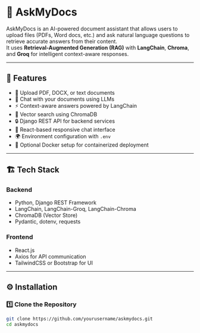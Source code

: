 # 🧠 AskMyDocs

AskMyDocs is an AI-powered document assistant that allows users to upload files (PDFs, Word docs, etc.) and ask natural language questions to retrieve accurate answers from their content.  
It uses **Retrieval-Augmented Generation (RAG)** with **LangChain**, **Chroma**, and **Groq** for intelligent context-aware responses.

---

## 🚀 Features

- 📄 Upload PDF, DOCX, or text documents  
- 🤖 Chat with your documents using LLMs  
- ⚡ Context-aware answers powered by LangChain  
- 🧩 Vector search using ChromaDB  
- 🔒 Django REST API for backend services  
- 💬 React-based responsive chat interface  
- 🌍 Environment configuration with `.env`  
- 🐳 Optional Docker setup for containerized deployment

---

## 🏗️ Tech Stack

### **Backend**
- Python, Django REST Framework  
- LangChain, LangChain-Groq, LangChain-Chroma  
- ChromaDB (Vector Store)  
- Pydantic, dotenv, requests

### **Frontend**
- React.js  
- Axios for API communication  
- TailwindCSS or Bootstrap for UI

---

## ⚙️ Installation

### 1️⃣ Clone the Repository
```bash
git clone https://github.com/yourusername/askmydocs.git
cd askmydocs
